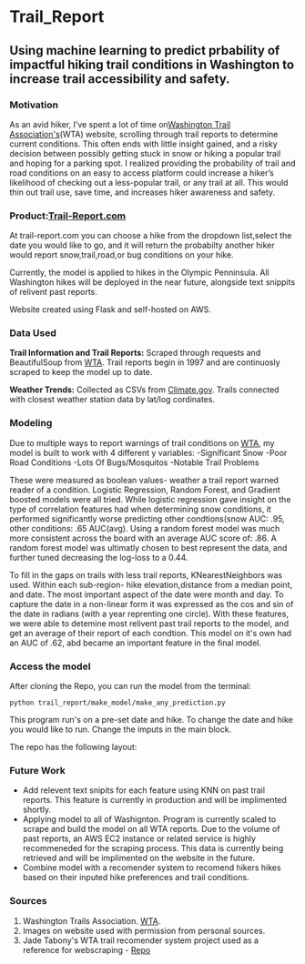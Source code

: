 # Trail_Report
## Using machine learning to predict prbability of impactful hiking trail conditions in Washington to increase trail accessibility and safety.

### Motivation

As an avid hiker, I’ve spent a lot of time on[Washington Trail Association's](https://www.wta.org/)(WTA) website, scrolling through trail reports to determine current conditions. This often ends with little insight gained, and a risky decision between possibly getting stuck in snow or hiking a popular trail and hoping for a parking spot. I realized providing the probability of trail and road conditions on an easy to access platform could increase a hiker’s likelihood of checking out a less-popular trail, or any trail at all. This would thin out trail use, save time, and increases hiker awareness and safety.

### Product:[Trail-Report.com](https://www.trail-report.com)

At trail-report.com you can choose a hike from the dropdown list,select the date you would like to go, and it will return the probabilty another hiker would report snow,trail,road,or bug conditions on your hike. 

Currently, the model is applied to hikes in the Olympic Penninsula. All Washington hikes will be deployed in the near future, alongside text snippits of relivent past reports.

Website created using Flask and self-hosted on AWS.

### Data Used

**Trail Information and Trail Reports:** Scraped through requests and BeautifulSoup from [WTA](https://www.wta.org/). Trail reports begin in 1997 and are continuosly scraped to keep the model up to date.

**Weather Trends:** Collected as CSVs from [Climate.gov](https://www.climate.gov/maps-data/dataset/past-weather-zip-code-data-table). Trails connected with closest weather station data by lat/log cordinates.

### Modeling

Due to multiple ways to report warnings of trail conditions on [WTA](https://www.wta.org/), my model is built to work with 4 different y variables:
-Significant Snow
-Poor Road Conditions
-Lots Of Bugs/Mosquitos
-Notable Trail Problems

These were measured as boolean values- weather a trail report warned reader of a condition. Logistic Regression, Random Forest, and Gradient boosted models were all tried. While logistic regression gave insight on the type of correlation features had when determining snow conditions, it performed significantly worse predicting other condtions(snow AUC: .95, other conditions: .65 AUC(avg). Using a random forest model was much more consistent across the board with an average AUC score of: .86. A random forest model was ultimatly chosen to best represent the data, and further tuned decreasing the log-loss to a 0.44.

To fill in the gaps on trails with less trail reports, KNearestNeighbors was used. Within each sub-region- hike elevation,distance from a median point, and date. The most important aspect of the date were month and day. To capture the date in a non-linear form it was expressed as the cos and sin of the date in radians (with a year reprenting one circle). With these features, we were able to detemine most relivent past trail reports to the model, and get an average of their report of each condtion. This model on it's own had an AUC of .62, abd became an important feature in the final model.

### Access the model
After cloning the Repo, you can run the model from the terminal:

`python trail_report/make_model/make_any_prediction.py`

This program run's on a pre-set date and hike. To change the date and hike you would like to run. Change the imputs in the main block.

The repo has the following layout:


### Future Work
- Add relevent text snipits for each feature using KNN on past trail reports. This feature is currently in production and will be implimented shortly.
- Applying model to all of Washignton. Program is currently scaled to scrape and build the model on all WTA reports. Due to the volume of past reports, an AWS EC2 instance or related service is highly recommeneded for the scraping process. This data is currently being retrieved and will be implimented on the website in the future.
- Combine model with a recomender system to recomend hikers hikes based on their inputed hike preferences and trail conditions.

### Sources 
  1. Washington Trails Association. [WTA](https://www.wta.org/). 
  2. Images on website used with permission from personal sources. 
  3. Jade Tabony's WTA trail recomender system project used as a reference for webscraping - [Repo](https://github.com/Jadetabony/wta_hikes)
